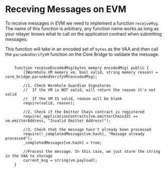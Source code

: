 # Receving Messages on EVM

To receive messages in EVM we need to implement a function `receiveMsg`. The name of this function is arbitrary, any function name works as long as your relayer knows what to call on the application contract when submitting messages. 

This function will take in an encoded set of `bytes` as the VAA and then call the `parseAndVerifyVM` function on the Core Bridge to validate the message.

```solidity

    function receiveEncodedMsg(bytes memory encodedMsg) public {
        (IWormhole.VM memory vm, bool valid, string memory reason) = core_bridge.parseAndVerifyVM(encodedMsg);
        
        //1. Check Wormhole Guardian Signatures
        //  If the VM is NOT valid, will return the reason it's not valid
        //  If the VM IS valid, reason will be blank
        require(valid, reason);

        //2. Check if the Emitter Chain contract is registered
        require(_applicationContracts[vm.emitterChainId] == vm.emitterAddress, "Invalid Emitter Address!");
    
        //3. Check that the message hasn't already been processed
        require(!_completedMessages[vm.hash], "Message already processed");
        _completedMessages[vm.hash] = true;

        //Process the message. In this case, we just store the string in the VAA to storage
        current_msg = string(vm.payload);
    }

```
